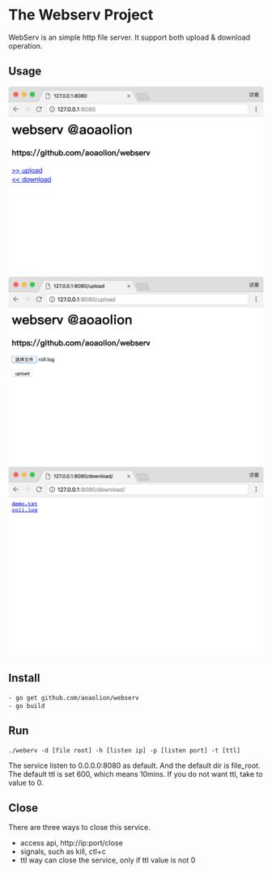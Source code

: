 The Webserv Project
=======================

WebServ is an simple http file server. It support both upload & download operation.

## Usage
![idx shot](doc/shot_idx.png "The Webserv Project")
![upload shot](doc/shot_upload.png "The Webserv Project")
![download shot](doc/shot_download.png "The Webserv Project")

## Install
``` Shell
- go get github.com/aoaolion/webserv
- go build
```

## Run

``` Shell
./weberv -d [file root] -h [listen ip] -p [listen port] -t [ttl]
```

The service listen to 0.0.0.0:8080 as default. And the default dir is file_root.
The default ttl is set 600, which means 10mins. If you do not want ttl, take to value to 0. 

## Close

There are three ways to close this service.
- access api, http://ip:port/close 
- signals, such as kill, ctl+c
- ttl way can close the service, only if ttl value is not 0